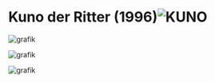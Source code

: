 # Kuno der Ritter (1996)![KUNO](https://user-images.githubusercontent.com/45797275/221829501-324d2e98-7849-4a7a-9f8f-48ca3906e116.gif)


![grafik](https://user-images.githubusercontent.com/45797275/134504057-41db0535-d03a-469d-b6f6-c6739af894d2.png)

![grafik](https://user-images.githubusercontent.com/45797275/134504259-c30c40c9-53b9-46bd-a536-c7d44026d61e.png)

![grafik](https://user-images.githubusercontent.com/45797275/134503806-a368342e-c190-4950-9cd5-566940177c32.png)
